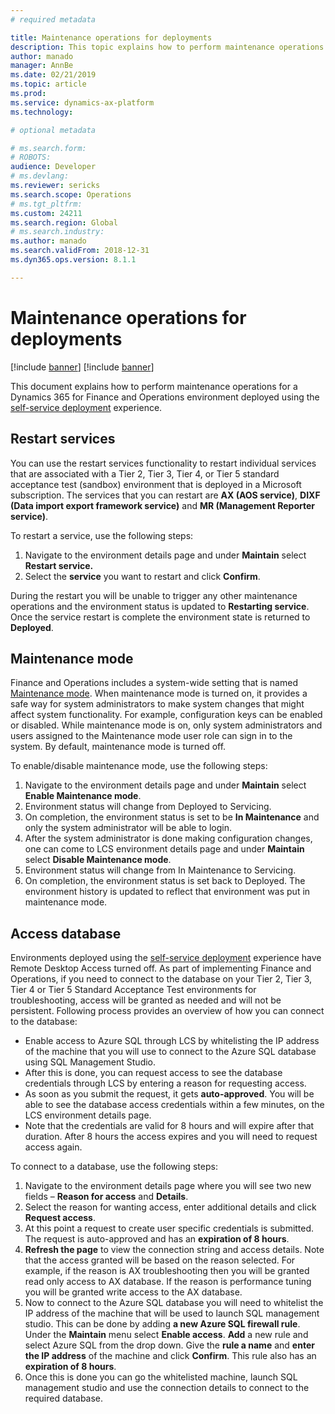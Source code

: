 ```yaml
---
# required metadata

title: Maintenance operations for deployments
description: This topic explains how to perform maintenance operations for an environment deployed using the self-service deployment experience.
author: manado
manager: AnnBe
ms.date: 02/21/2019
ms.topic: article
ms.prod: 
ms.service: dynamics-ax-platform
ms.technology: 

# optional metadata

# ms.search.form: 
# ROBOTS: 
audience: Developer
# ms.devlang: 
ms.reviewer: sericks
ms.search.scope: Operations
# ms.tgt_pltfrm: 
ms.custom: 24211
ms.search.region: Global
# ms.search.industry: 
ms.author: manado
ms.search.validFrom: 2018-12-31
ms.dyn365.ops.version: 8.1.1

---
```


# Maintenance operations for deployments

[!include [banner](../includes/banner.md)]
[!include [banner](../includes/limited-availability.md)]

This document explains how to perform maintenance operations for a Dynamics 365 for Finance and Operations environment deployed using the [self-service deployment](infrastructure-stack.md) experience.

## Restart services

You can use the restart services functionality to restart individual services that are associated with a Tier 2, Tier 3, Tier 4, or Tier 5 standard acceptance test (sandbox) environment that is deployed in a Microsoft subscription. The services that you can restart are **AX (AOS service)**, **DIXF (Data import export framework service)** and **MR (Management Reporter service)**.

To restart a service, use the following steps:

1. Navigate to the environment details page and under **Maintain** select **Restart service.**
2. Select the **service** you want to restart and click **Confirm**.

During the restart you will be unable to trigger any other maintenance operations and the environment status is updated to **Restarting service**. Once the service restart is complete the environment state is returned to **Deployed**.

## Maintenance mode

Finance and Operations includes a system-wide setting that is named [Maintenance mode](https://github.com/MicrosoftDocs/Dynamics-365-Operations/blob/Manali-Branch/articles/dev-itpro/sysadmin/maintenance-mode.md). When maintenance mode is turned on, it provides a safe way for system administrators to make system changes that might affect system functionality. For example, configuration keys can be enabled or disabled. While maintenance mode is on, only system administrators and users assigned to the Maintenance mode user role can sign in to the system. By default, maintenance mode is turned off.

To enable/disable maintenance mode, use the following steps:

1. Navigate to the environment details page and under **Maintain** select **Enable Maintenance mode**.
2. Environment status will change from Deployed to Servicing.
3. On completion, the environment status is set to be **In Maintenance** and only the system administrator will be able to login.
4. After the system administrator is done making configuration changes, one can come to LCS environment details page and under **Maintain** select **Disable Maintenance mode**.
5. Environment status will change from In Maintenance to Servicing.
6. On completion, the environment status is set back to Deployed. The environment history is updated to reflect that environment was put in maintenance mode.

## Access database

Environments deployed using the [self-service deployment](https://github.com/MicrosoftDocs/Dynamics-365-Operations/blob/Manali-Branch/articles/dev-itpro/deployment/infrastructure-stack.md) experience have Remote Desktop Access turned off. As part of implementing Finance and Operations, if you need to connect to the database on your Tier 2, Tier 3, Tier 4 or Tier 5 Standard Acceptance Test environments for troubleshooting, access will be granted as needed and will not be persistent. Following process provides an overview of how you can connect to the database:

- Enable access to Azure SQL through LCS by whitelisting the IP address of the machine that you will use to connect to the Azure SQL database using SQL Management Studio.
- After this is done, you can request access to see the database credentials through LCS by entering a reason for requesting access.
- As soon as you submit the request, it gets  **auto-approved**. You will be able to see the database access credentials within a few minutes, on the LCS environment details page.
- Note that the credentials are valid for 8 hours and will expire after that duration. After 8 hours the access expires and you will need to request access again.

To connect to a database, use the following steps:

1. Navigate to the environment details page where you will see two new fields – **Reason for access** and **Details**.
2. Select the reason for wanting access, enter additional details and click **Request access**.
3. At this point a request to create user specific credentials is submitted. The request is auto-approved and has an **expiration of 8 hours**.
4. **Refresh the page** to view the connection string and access details. Note that the access granted will be based on the reason selected. For example, if the reason is AX troubleshooting then you will be granted read only access to AX database. If the reason is performance tuning you will be granted write access to the AX database.
5. Now to connect to the Azure SQL database you will need to whitelist the IP address of the machine that will be used to launch SQL management studio. This can be done by adding **a new Azure SQL firewall rule**. Under the **Maintain** menu select **Enable access**. **Add** a new rule and select Azure SQL from the drop down. Give the **rule a name** and **enter the IP address** of the machine and click **Confirm**. This rule also has an **expiration of 8 hours**.
6. Once this is done you can go the whitelisted machine, launch SQL management studio and use the connection details to connect to the required database.
